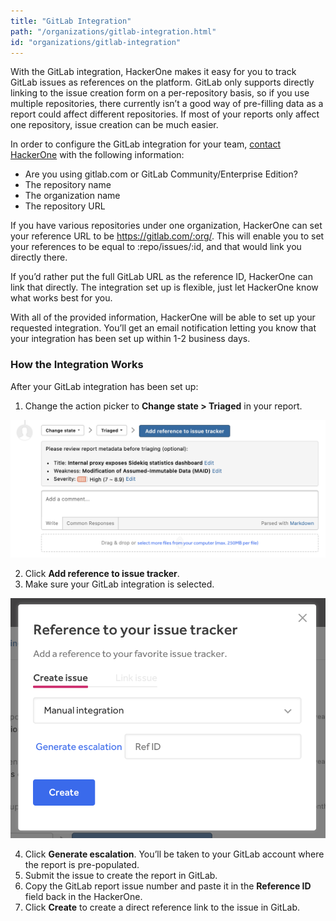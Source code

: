 ```yaml
---
title: "GitLab Integration"
path: "/organizations/gitlab-integration.html"
id: "organizations/gitlab-integration"
---
```


With the GitLab integration, HackerOne makes it easy for you to track GitLab issues as references on the platform. GitLab only supports directly linking to the issue creation form on a per-repository basis, so if you use multiple repositories, there currently isn’t a good way of pre-filling data as a report could affect different repositories. If most of your reports only affect one repository, issue creation can be much easier.

In order to configure the GitLab integration for your team, [contact HackerOne](https://support.hackerone.com) with the following information:

- Are you using gitlab.com or GitLab Community/Enterprise Edition?
- The repository name
- The organization name
- The repository URL

If you have various repositories under one organization, HackerOne can set your reference URL to be https://gitlab.com/:org/. This will enable you to set your references to be equal to :repo/issues/:id, and that would link you directly there.

If you’d rather put the full GitLab URL as the reference ID, HackerOne can link that directly.  The integration set up is flexible, just let HackerOne know what works best for you.

With all of the provided information, HackerOne will be able to set up your requested integration. You’ll get an email notification letting you know that your integration has been set up within 1-2 business days.

### How the Integration Works
After your GitLab integration has been set up:
1. Change the action picker to **Change state > Triaged** in your report.

![integrations](./images/add-integration-reference.png)

2. Click **Add reference to issue tracker**.
3. Make sure your GitLab integration is selected.

![integration](./images/issue-tracker-reference.png)

4. Click **Generate escalation**. You’ll be taken to your GitLab account where the report is pre-populated.
3. Submit the issue to create the report in GitLab.
4. Copy the GitLab report issue number and paste it in the **Reference ID** field back in the HackerOne.
5. Click **Create** to create a direct reference link to the issue in GitLab.  
